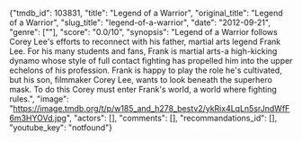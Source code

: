 {"tmdb_id": 103831, "title": "Legend of a Warrior", "original_title": "Legend of a Warrior", "slug_title": "legend-of-a-warrior", "date": "2012-09-21", "genre": [""], "score": "0.0/10", "synopsis": "Legend of a Warrior follows Corey Lee's efforts to reconnect with his father, martial arts legend Frank Lee. For his many students and fans, Frank is martial arts-a high-kicking dynamo whose style of full contact fighting has propelled him into the upper echelons of his profession. Frank is happy to play the role he's cultivated, but his son, filmmaker Corey Lee, wants to look beneath the superhero mask. To do this Corey must enter Frank's world, a world where fighting rules.", "image": "https://image.tmdb.org/t/p/w185_and_h278_bestv2/ykRix4LqLn5srJndWfF6m3HYOVd.jpg", "actors": [], "comments": [], "recommandations_id": [], "youtube_key": "notfound"}